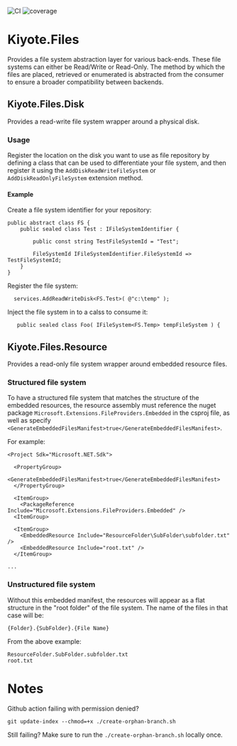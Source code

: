 ![CI](https://github.com/kiyote/Files/actions/workflows/ci.yml/badge.svg?branch=main)
![coverage](https://raw.githubusercontent.com/kiyotes/Files/badges/.badges/main/coverage.svg)

# Kiyote.Files

Provides a file system abstraction layer for various back-ends.  These file systems can either be Read/Write or Read-Only.  The method by which the files are placed, retrieved or enumerated is abstracted from the consumer to ensure a broader compatibility between backends.

## Kiyote.Files.Disk

Provides a read-write file system wrapper around a physical disk.

### Usage

Register the location on the disk you want to use as file repository by defining a class that can be used to differentiate your file system, and then register it using the `AddDiskReadWriteFileSystem` or `AddDiskReadOnlyFileSystem` extension method.

#### Example

Create a file system identifier for your repository:
```
public abstract class FS {
	public sealed class Test : IFileSystemIdentifier {

		public const string TestFileSystemId = "Test";

		FileSystemId IFileSystemIdentifier.FileSystemId => TestFileSystemId;
	}
}
```

Register the file system:
```
  services.AddReadWriteDisk<FS.Test>( @"c:\temp" );
```

Inject the file system in to a calss to consume it:
```
   public sealed class Foo( IFileSystem<FS.Temp> tempFileSystem ) {
```


## Kiyote.Files.Resource

Provides a read-only file system wrapper around embedded resource files.

### Structured file system

To have a structured file system that matches the structure of the embedded resources, the resource assembly must reference the nuget package `Microsoft.Extensions.FileProviders.Embedded` in the csproj file, as well as specify `<GenerateEmbeddedFilesManifest>true</GenerateEmbeddedFilesManifest>`.

For example:
```
<Project Sdk="Microsoft.NET.Sdk">

  <PropertyGroup>
    <GenerateEmbeddedFilesManifest>true</GenerateEmbeddedFilesManifest>
  </PropertyGroup>

  <ItemGroup>
    <PackageReference Include="Microsoft.Extensions.FileProviders.Embedded" />
  <ItemGroup>

  <ItemGroup>
    <EmbeddedResource Include="ResourceFolder\SubFolder\subfolder.txt" />
    <EmbeddedResource Include="root.txt" />
  </ItemGroup>

...
```

### Unstructured file system

Without this embedded manifest, the resources will appear as a flat structure in the "root folder" of the file system.  The name of the files in that case will be:
```
{Folder}.{SubFolder}.{File Name}
```
From the above example:
```
ResourceFolder.SubFolder.subfolder.txt
root.txt
```

# Notes

Github action failing with permission denied?
```
git update-index --chmod=+x ./create-orphan-branch.sh
```

Still failing?  Make sure to run the `./create-orphan-branch.sh` locally once.
